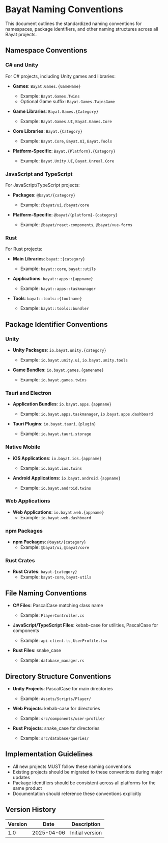 <!--
Document: Bayat Naming Conventions
Version: 1.0.0
Last Updated: 2025-04-06
Last Updated By: Bayat Platform Team
Change Log:
- 2025-04-06: Initial version
-->

# Bayat Naming Conventions

This document outlines the standardized naming conventions for namespaces, package identifiers, and other naming structures across all Bayat projects.

## Namespace Conventions

### C# and Unity

For C# projects, including Unity games and libraries:

- **Games**: `Bayat.Games.{GameName}`
  - Example: `Bayat.Games.Twins`
  - Optional Game suffix: `Bayat.Games.TwinsGame`

- **Game Libraries**: `Bayat.Games.{Category}`
  - Example: `Bayat.Games.UI`, `Bayat.Games.Core`

- **Core Libraries**: `Bayat.{Category}`
  - Example: `Bayat.Core`, `Bayat.UI`, `Bayat.Tools`

- **Platform-Specific**: `Bayat.{Platform}.{Category}`
  - Example: `Bayat.Unity.UI`, `Bayat.Unreal.Core`

### JavaScript and TypeScript

For JavaScript/TypeScript projects:

- **Packages**: `@bayat/{category}`
  - Example: `@bayat/ui`, `@bayat/core`

- **Platform-Specific**: `@bayat/{platform}-{category}`
  - Example: `@bayat/react-components`, `@bayat/vue-forms`

### Rust

For Rust projects:

- **Main Libraries**: `bayat::{category}`
  - Example: `bayat::core`, `bayat::utils`

- **Applications**: `bayat::apps::{appname}`
  - Example: `bayat::apps::taskmanager`

- **Tools**: `bayat::tools::{toolname}`
  - Example: `bayat::tools::bundler`

## Package Identifier Conventions

### Unity

- **Unity Packages**: `io.bayat.unity.{category}`
  - Example: `io.bayat.unity.ui`, `io.bayat.unity.tools`

- **Game Bundles**: `io.bayat.games.{gamename}`
  - Example: `io.bayat.games.twins`

### Tauri and Electron

- **Application Bundles**: `io.bayat.apps.{appname}`
  - Example: `io.bayat.apps.taskmanager`, `io.bayat.apps.dashboard`

- **Tauri Plugins**: `io.bayat.tauri.{plugin}`
  - Example: `io.bayat.tauri.storage`

### Native Mobile

- **iOS Applications**: `io.bayat.ios.{appname}`
  - Example: `io.bayat.ios.twins`

- **Android Applications**: `io.bayat.android.{appname}`
  - Example: `io.bayat.android.twins`

### Web Applications

- **Web Applications**: `io.bayat.web.{appname}`
  - Example: `io.bayat.web.dashboard`

### npm Packages

- **npm Packages**: `@bayat/{category}`
  - Example: `@bayat/ui`, `@bayat/core`

### Rust Crates

- **Rust Crates**: `bayat-{category}`
  - Example: `bayat-core`, `bayat-utils`

## File Naming Conventions

- **C# Files**: PascalCase matching class name
  - Example: `PlayerController.cs`

- **JavaScript/TypeScript Files**: kebab-case for utilities, PascalCase for components
  - Example: `api-client.ts`, `UserProfile.tsx`

- **Rust Files**: snake_case
  - Example: `database_manager.rs`

## Directory Structure Conventions

- **Unity Projects**: PascalCase for main directories
  - Example: `Assets/Scripts/Player/`

- **Web Projects**: kebab-case for directories
  - Example: `src/components/user-profile/`

- **Rust Projects**: snake_case for directories
  - Example: `src/database/queries/`

## Implementation Guidelines

- All new projects MUST follow these naming conventions
- Existing projects should be migrated to these conventions during major updates
- Package identifiers should be consistent across all platforms for the same product
- Documentation should reference these conventions explicitly

## Version History

| Version | Date | Description |
|---------|------|-------------|
| 1.0 | 2025-04-06 | Initial version |
